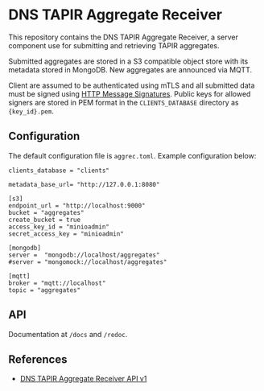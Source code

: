 # DNS TAPIR Aggregate Receiver

This repository contains the DNS TAPIR Aggregate Receiver, a server component use for submitting and retrieving TAPIR aggregates.

Submitted aggregates are stored in a S3 compatible object store with its metadata stored in MongoDB. New aggregates are announced via MQTT.

Client are assumed to be authenticated using mTLS and all submitted data must be signed using [HTTP Message Signatures](https://tools.ietf.org/html/draft-ietf-httpbis-message-signatures). Public keys for allowed signers are stored in PEM format in the `CLIENTS_DATABASE` directory as `{key_id}.pem`.


## Configuration

The default configuration file is `aggrec.toml`. Example configuration below:

    clients_database = "clients"

    metadata_base_url= "http://127.0.0.1:8080"

    [s3]
    endpoint_url = "http://localhost:9000"
    bucket = "aggregates"
    create_bucket = true
    access_key_id = "minioadmin"
    secret_access_key = "minioadmin"

    [mongodb]
    server =  "mongodb://localhost/aggregates"
    #server = "mongomock://localhost/aggregates"

    [mqtt]
    broker = "mqtt://localhost"
    topic = "aggregates"


## API

Documentation at `/docs` and `/redoc`.

## References

- [DNS TAPIR Aggregate Receiver API v1](aggrec/openapi.yaml)
